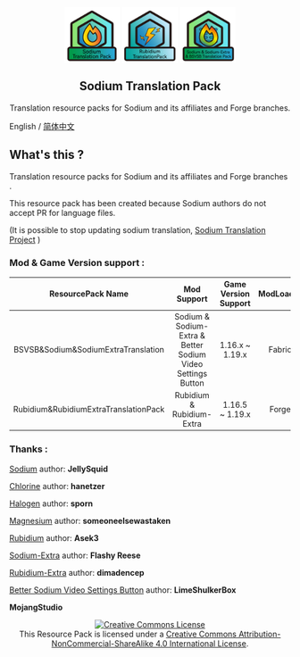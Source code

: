 <p align="center">
 <img width="100px" src="icons/PackIcon/bitmap-png/SodiumPack.png" align="center" alt="" />
 <img width="100px" src="icons/PackIcon/bitmap-png/RubidiumPack.png" align="center" alt="" />
 <img width="100px" src="icons/PackIcon/bitmap-png/SodiumAllPack.png" align="center" alt="" />
 <h2 align="center">Sodium Translation Pack</h2>
 <p align="center">Translation resource packs for Sodium and its affiliates and Forge branches. </p>

English / [简体中文](README.md)

## What's this ?

Translation resource packs for Sodium and its affiliates and Forge branches .

This resource pack has been created because Sodium authors do not accept PR for language files.

(It is possible to stop updating sodium translation,  [Sodium Translation Project](https://gist.github.com/amnotbananaama/6cfd6ce27e3258d50db6a4fd9291aa94) )

### Mod & Game Version support :

|           ResourcePack Name           |                         Mod Support                         | Game Version Support | ModLoader |
|:-------------------------------------:|:-----------------------------------------------------------:|:--------------------:|:---------:|
|  BSVSB&Sodium&SodiumExtraTranslation  | Sodium & Sodium-Extra & Better Sodium Video Settings Button |   1.16.x ~ 1.19.x    |  Fabric   |
| Rubidium&RubidiumExtraTranslationPack |                  Rubidium & Rubidium-Extra                  |   1.16.5  ~ 1.19.x   |   Forge   |

### Thanks :

[Sodium](https://github.com/jellysquid3/sodium-fabric) author: **JellySquid**

[Chlorine](https://github.com/HalogenMods/Chlorine) author: **hanetzer**

[Halogen](https://github.com/spoorn/sodium-forge) author: **sporn**

[Magnesium](https://github.com/Someone-Else-Was-Taken/Magnesium) author: **someoneelsewastaken**

[Rubidium](https://github.com/Asek3/Rubidium) author: **Asek3**

[Sodium-Extra](https://github.com/FlashyReese/sodium-extra-fabric) author: **Flashy Reese**

[Rubidium-Extra](https://www.curseforge.com/minecraft/mc-mods/sodium-extra-forge) author: **dimadencep**

[Better Sodium Video Settings Button](https://github.com/LimeShulkerBox/better-sodium-video-settings) author: **LimeShulkerBox**

**MojangStudio**

<p align="center">
<a rel="license" href="http://creativecommons.org/licenses/by-nc-sa/4.0/"><img alt="Creative Commons License" style="border-width:0" src="https://i.creativecommons.org/l/by-nc-sa/4.0/88x31.png" /></a><br />This Resource Pack is licensed under a <a rel="license" href="http://creativecommons.org/licenses/by-nc-sa/4.0/">Creative Commons Attribution-NonCommercial-ShareAlike 4.0 International License</a>.
</p>